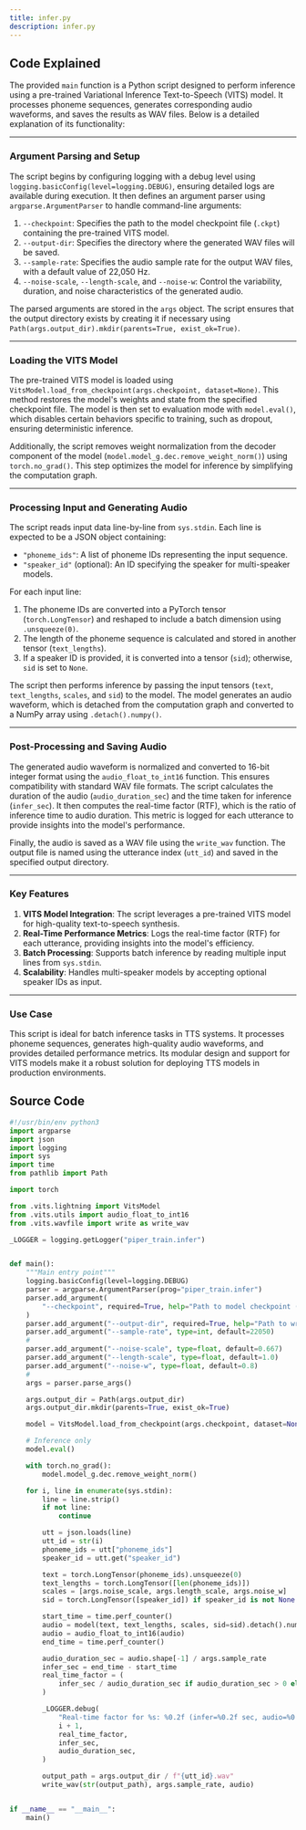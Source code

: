 ```yaml
---
title: infer.py
description: infer.py
---
```


## Code Explained

The provided `main` function is a Python script designed to perform inference using a pre-trained Variational Inference Text-to-Speech (VITS) model. It processes phoneme sequences, generates corresponding audio waveforms, and saves the results as WAV files. Below is a detailed explanation of its functionality:

---

### **Argument Parsing and Setup**
The script begins by configuring logging with a debug level using `logging.basicConfig(level=logging.DEBUG)`, ensuring detailed logs are available during execution. It then defines an argument parser using `argparse.ArgumentParser` to handle command-line arguments:
1. `--checkpoint`: Specifies the path to the model checkpoint file (`.ckpt`) containing the pre-trained VITS model.
2. `--output-dir`: Specifies the directory where the generated WAV files will be saved.
3. `--sample-rate`: Specifies the audio sample rate for the output WAV files, with a default value of 22,050 Hz.
4. `--noise-scale`, `--length-scale`, and `--noise-w`: Control the variability, duration, and noise characteristics of the generated audio.

The parsed arguments are stored in the `args` object. The script ensures that the output directory exists by creating it if necessary using `Path(args.output_dir).mkdir(parents=True, exist_ok=True)`.

---

### **Loading the VITS Model**
The pre-trained VITS model is loaded using `VitsModel.load_from_checkpoint(args.checkpoint, dataset=None)`. This method restores the model's weights and state from the specified checkpoint file. The model is then set to evaluation mode with `model.eval()`, which disables certain behaviors specific to training, such as dropout, ensuring deterministic inference.

Additionally, the script removes weight normalization from the decoder component of the model (`model.model_g.dec.remove_weight_norm()`) using `torch.no_grad()`. This step optimizes the model for inference by simplifying the computation graph.

---

### **Processing Input and Generating Audio**
The script reads input data line-by-line from `sys.stdin`. Each line is expected to be a JSON object containing:
- `"phoneme_ids"`: A list of phoneme IDs representing the input sequence.
- `"speaker_id"` (optional): An ID specifying the speaker for multi-speaker models.

For each input line:
1. The phoneme IDs are converted into a PyTorch tensor (`torch.LongTensor`) and reshaped to include a batch dimension using `.unsqueeze(0)`.
2. The length of the phoneme sequence is calculated and stored in another tensor (`text_lengths`).
3. If a speaker ID is provided, it is converted into a tensor (`sid`); otherwise, `sid` is set to `None`.

The script then performs inference by passing the input tensors (`text`, `text_lengths`, `scales`, and `sid`) to the model. The model generates an audio waveform, which is detached from the computation graph and converted to a NumPy array using `.detach().numpy()`.

---

### **Post-Processing and Saving Audio**
The generated audio waveform is normalized and converted to 16-bit integer format using the `audio_float_to_int16` function. This ensures compatibility with standard WAV file formats. The script calculates the duration of the audio (`audio_duration_sec`) and the time taken for inference (`infer_sec`). It then computes the real-time factor (RTF), which is the ratio of inference time to audio duration. This metric is logged for each utterance to provide insights into the model's performance.

Finally, the audio is saved as a WAV file using the `write_wav` function. The output file is named using the utterance index (`utt_id`) and saved in the specified output directory.

---

### **Key Features**
1. **VITS Model Integration**: The script leverages a pre-trained VITS model for high-quality text-to-speech synthesis.
2. **Real-Time Performance Metrics**: Logs the real-time factor (RTF) for each utterance, providing insights into the model's efficiency.
3. **Batch Processing**: Supports batch inference by reading multiple input lines from `sys.stdin`.
4. **Scalability**: Handles multi-speaker models by accepting optional speaker IDs as input.

---

### **Use Case**
This script is ideal for batch inference tasks in TTS systems. It processes phoneme sequences, generates high-quality audio waveforms, and provides detailed performance metrics. Its modular design and support for VITS models make it a robust solution for deploying TTS models in production environments.

## Source Code

```py
#!/usr/bin/env python3
import argparse
import json
import logging
import sys
import time
from pathlib import Path

import torch

from .vits.lightning import VitsModel
from .vits.utils import audio_float_to_int16
from .vits.wavfile import write as write_wav

_LOGGER = logging.getLogger("piper_train.infer")


def main():
    """Main entry point"""
    logging.basicConfig(level=logging.DEBUG)
    parser = argparse.ArgumentParser(prog="piper_train.infer")
    parser.add_argument(
        "--checkpoint", required=True, help="Path to model checkpoint (.ckpt)"
    )
    parser.add_argument("--output-dir", required=True, help="Path to write WAV files")
    parser.add_argument("--sample-rate", type=int, default=22050)
    #
    parser.add_argument("--noise-scale", type=float, default=0.667)
    parser.add_argument("--length-scale", type=float, default=1.0)
    parser.add_argument("--noise-w", type=float, default=0.8)
    #
    args = parser.parse_args()

    args.output_dir = Path(args.output_dir)
    args.output_dir.mkdir(parents=True, exist_ok=True)

    model = VitsModel.load_from_checkpoint(args.checkpoint, dataset=None)

    # Inference only
    model.eval()

    with torch.no_grad():
        model.model_g.dec.remove_weight_norm()

    for i, line in enumerate(sys.stdin):
        line = line.strip()
        if not line:
            continue

        utt = json.loads(line)
        utt_id = str(i)
        phoneme_ids = utt["phoneme_ids"]
        speaker_id = utt.get("speaker_id")

        text = torch.LongTensor(phoneme_ids).unsqueeze(0)
        text_lengths = torch.LongTensor([len(phoneme_ids)])
        scales = [args.noise_scale, args.length_scale, args.noise_w]
        sid = torch.LongTensor([speaker_id]) if speaker_id is not None else None

        start_time = time.perf_counter()
        audio = model(text, text_lengths, scales, sid=sid).detach().numpy()
        audio = audio_float_to_int16(audio)
        end_time = time.perf_counter()

        audio_duration_sec = audio.shape[-1] / args.sample_rate
        infer_sec = end_time - start_time
        real_time_factor = (
            infer_sec / audio_duration_sec if audio_duration_sec > 0 else 0.0
        )

        _LOGGER.debug(
            "Real-time factor for %s: %0.2f (infer=%0.2f sec, audio=%0.2f sec)",
            i + 1,
            real_time_factor,
            infer_sec,
            audio_duration_sec,
        )

        output_path = args.output_dir / f"{utt_id}.wav"
        write_wav(str(output_path), args.sample_rate, audio)


if __name__ == "__main__":
    main()
```